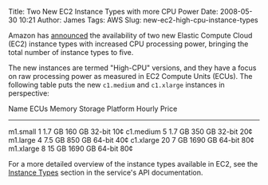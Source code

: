 Title: Two New EC2 Instance Types with more CPU Power
Date: 2008-05-30 10:21
Author: James
Tags: AWS
Slug: new-ec2-high-cpu-instance-types

Amazon has [announced][] the availability of two new Elastic Compute
Cloud (EC2) instance types with increased CPU processing power, bringing
the total number of instance types to five.

The new instances are termed "High-CPU" versions, and they have a focus
on raw processing power as measured in EC2 Compute Units (ECUs). The
following table puts the new `c1.medium` and `c1.xlarge` instances in
perspective:

  Name        ECUs   Memory   Storage   Platform   Hourly Price
  ----------- ------ -------- --------- ---------- --------------
  m1.small    1      1.7 GB   160 GB    32-bit     10¢
  c1.medium   5      1.7 GB   350 GB    32-bit     20¢
  m1.large    4      7.5 GB   850 GB    64-bit     40¢
  c1.xlarge   20     7 GB     1690 GB   64-bit     80¢
  m1.xlarge   8      15 GB    1690 GB   64-bit     80¢

For a more detailed overview of the instance types available in EC2, see
the [Instance Types][] section in the service's API documentation.

  [announced]: http://aws.typepad.com/aws/2008/05/more-ec2-power.html
  [Instance Types]: http://docs.amazonwebservices.com/AWSEC2/2008-02-01/DeveloperGuide/instance-types.html
